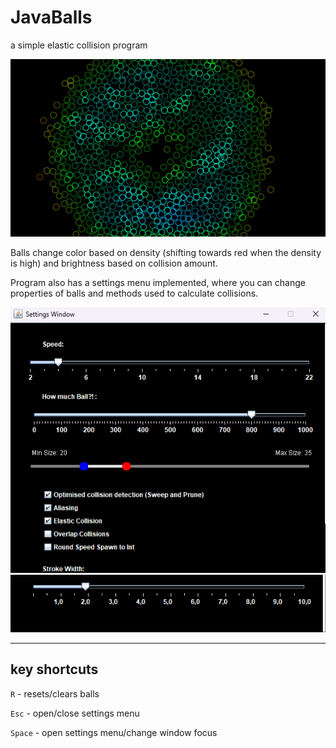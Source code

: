 # JavaBalls
a simple elastic collision program

![image of my balls](images/main_balls_crop.png)

Balls change color based on density (shifting towards red when the density is high) and brightness based on collision amount.

Program also has a settings menu implemented, where you can change properties of balls and methods used to calculate collisions.

<p align="center">
  <img src="images/settings1.png" alt="my balls have settings :o"/>
  <img src="images/settings2.png" alt="my balls have settings again? :v"/>
</p>

--------
## key shortcuts

<code>R</code> - resets/clears balls

<code>Esc</code> - open/close settings menu

<code>Space</code> - open settings menu/change window focus

